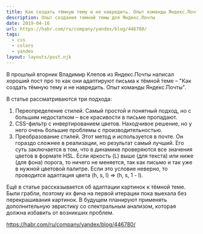 ```yaml
---
title: Как создать тёмную тему и не навредить. Опыт команды Яндекс.Почты
description: Опыт создания темной темы для Яндекс.Почты
date: 2019-04-16
url: https://habr.com/ru/company/yandex/blog/446780/
tags:
  - css
  - colors
  - yandex
layout: layouts/post.njk
---
```

В прошлый вторник Владимир Клепов из Яндекс.Почты написал хороший пост про то как они адаптируют письма к тёмной теме – "Как создать тёмную тему и не навредить. Опыт команды Яндекс.Почты".

В статье рассматриваются три подхода:
1. Переопределение стилей. Самый простой и понятный подход, но с большим недостатком – все красивости в письме пропадают.
2. CSS-фильтр с инвертированием цветов. Находчивое решение, но у него очень большие проблемы с производительностью.
3. Преобразование стилей. Этот метод и используется в почте. Он гораздо сложнее в реализации, но результат самый лучший. Его суть заключается в том, что в динамике проверяются все значения цветов в формате HSL. Если яркость (L) выше (для текста) или ниже (для фона) порога, то ничего не меняется, так как письмо и так уже в нужной цветовой палитре. Если это условие неверно, то проводится адаптация цвета (h, s, l) => (h, s, 1 - l).

Ещё в статье рассказывается об адаптации картинок к тёмной теме. Были грабли, поэтому их фича на первой итерации пока выехала без перекрашивания картинок. В будущем планируют применять дополнительную эвристику со спектральным анализом, которая должна избавить от возникших проблем.

https://habr.com/ru/company/yandex/blog/446780/ 
